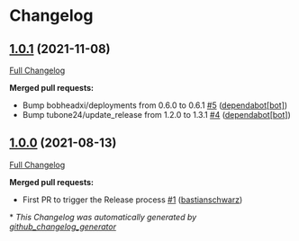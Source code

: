 # Changelog

## [1.0.1](https://github.com/codenamephp/chef.cookbook.keyboardLayout/tree/1.0.1) (2021-11-08)

[Full Changelog](https://github.com/codenamephp/chef.cookbook.keyboardLayout/compare/1.0.0...1.0.1)

**Merged pull requests:**

- Bump bobheadxi/deployments from 0.6.0 to 0.6.1 [\#5](https://github.com/codenamephp/chef.cookbook.keyboardLayout/pull/5) ([dependabot[bot]](https://github.com/apps/dependabot))
- Bump tubone24/update\_release from 1.2.0 to 1.3.1 [\#4](https://github.com/codenamephp/chef.cookbook.keyboardLayout/pull/4) ([dependabot[bot]](https://github.com/apps/dependabot))

## [1.0.0](https://github.com/codenamephp/chef.cookbook.keyboardLayout/tree/1.0.0) (2021-08-13)

[Full Changelog](https://github.com/codenamephp/chef.cookbook.keyboardLayout/compare/fd4be6ed3cee91a766f2d843705f2c8c8aa9b87a...1.0.0)

**Merged pull requests:**

- First PR to trigger the Release process [\#1](https://github.com/codenamephp/chef.cookbook.keyboardLayout/pull/1) ([bastianschwarz](https://github.com/bastianschwarz))



\* *This Changelog was automatically generated by [github_changelog_generator](https://github.com/github-changelog-generator/github-changelog-generator)*

